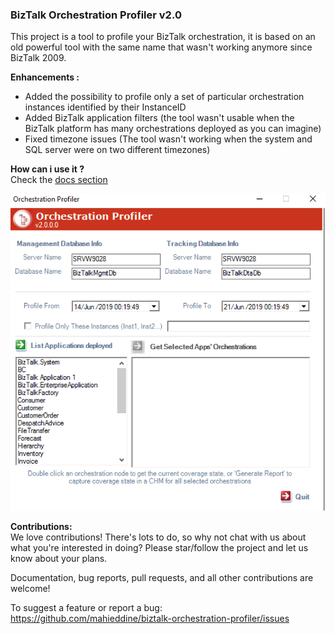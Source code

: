 ### BizTalk Orchestration Profiler v2.0
This project is a tool to profile your BizTalk orchestration, it is based on an old powerful tool with the same name that wasn't working anymore since BizTalk 2009.

**Enhancements :**

* Added the possibility to profile only a set of particular orchestration instances identified by their InstanceID
* Added BizTalk application filters (the tool wasn't usable when the BizTalk platform has many orchestrations deployed as you can imagine)
* Fixed timezone issues (The tool wasn't working when the system and SQL server were on two different timezones)

**How can i use it ?**  
Check the [docs section](https://github.com/mahieddine/biztalk-orchestration-profiler/blob/master/Docs/README.md) 

![](Docs/Home_Screen.png)

**Contributions:**  
We love contributions! There's lots to do, so why not chat with us about what you're interested in doing? Please star/follow the project and let us know about your plans.

Documentation, bug reports, pull requests, and all other contributions are welcome!

To suggest a feature or report a bug: https://github.com/mahieddine/biztalk-orchestration-profiler/issues
